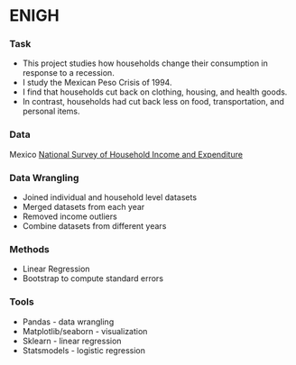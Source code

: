 # ENIGH

### Task
- This project studies how households change their consumption in response to a recession. 
- I study the Mexican Peso Crisis of 1994.
- I find that households cut back on clothing, housing, and health goods.
- In contrast, households had cut back less on food, transportation, and personal items. 

### Data
Mexico [National Survey of Household Income and Expenditure](https://en.www.inegi.org.mx/programas/enigh/tradicional/1994/)

### Data Wrangling
- Joined individual and household level datasets
- Merged datasets from each year
- Removed income outliers
- Combine datasets from different years

### Methods
- Linear Regression
- Bootstrap to compute standard errors

### Tools
- Pandas - data wrangling
- Matplotlib/seaborn - visualization
- Sklearn - linear regression
- Statsmodels - logistic regression